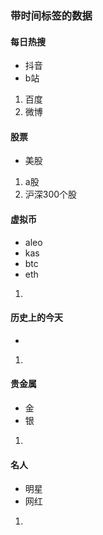 ### 带时间标签的数据

#### 每日热搜

- 抖音
- b站

1. 百度
2. 微博

#### 股票

- 美股

1. a股
2. 沪深300个股

#### 虚拟币

- aleo
- kas
- btc
- eth

1. 

#### 历史上的今天

- 

1. 

#### 贵金属

- 金
- 银

1. 

#### 名人

- 明星
- 网红

1. 